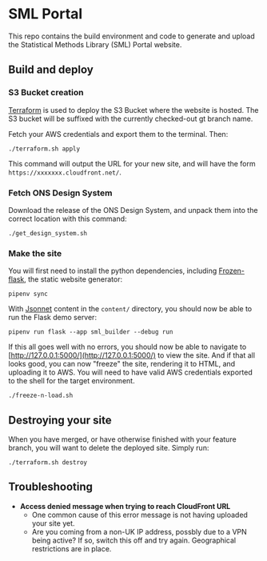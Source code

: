 # SML Portal

This repo contains the build environment and code to generate and upload the Statistical Methods Library (SML) Portal website.

## Build and deploy

### S3 Bucket creation

[Terraform](https://www.terraform.io/intro) is used to deploy the S3 Bucket where the website is hosted. The S3 bucket will be suffixed with the currently checked-out gt branch name.

Fetch your AWS credentials and export them to the terminal. Then:

```shell
./terraform.sh apply
```

This command will output the URL for your new site, and will have the form `https://xxxxxxx.cloudfront.net/`.

### Fetch ONS Design System

Download the release of the ONS Design System, and unpack them into the correct location with this command:

```shell
./get_design_system.sh
```

### Make the site

You will first need to install the python dependencies, including [Frozen-flask](https://pythonhosted.org/Frozen-Flask/), the static website generator:

```shell
pipenv sync
```

With [Jsonnet](https://jsonnet.org/learning/getting_started.html) content in the `content/` directory, you should now be able to run the Flask demo server:

```shell
pipenv run flask --app sml_builder --debug run
```

If this all goes well with no errors, you should now be able to navigate to [http://127.0.0.1:5000/](http://127.0.0.1:5000/) to view the site. And if that all looks good, you can now "freeze" the site, rendering it to HTML, and uploading it to AWS. You will need to have valid AWS credentials exported to the shell for the target environment.

```shell
./freeze-n-load.sh
```

## Destroying your site

When you have merged, or have otherwise finished with your feature branch, you will want to delete the deployed site. Simply run:

```shell
./terraform.sh destroy
```

## Troubleshooting

* __Access denied message when trying to reach CloudFront URL__
  * One common cause of this error message is not having uploaded your site yet.
  * Are you coming from a non-UK IP address, possbly due to a VPN being active? If so, switch this off and try again. Geographical restrictions are in place.

